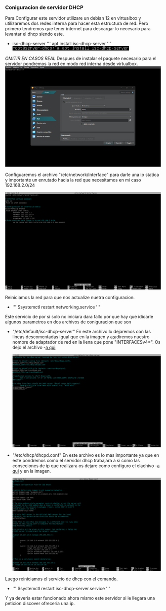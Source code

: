 ### Coniguracion de servidor DHCP

Para Configurar este servidor utilizare un debian 12 en virtualbox y utilizaremos dos redes interna para hacer esta estructura de red. Pero primero tendremos que tener internet para descargar lo necesario para levantar el dhcp siendo este.
 - isc-dhcp-server ''' apt install isc-dhcp-server '''
![isc-dhcp-server](img/isc-dhcp-server.png)

*OMITIR EN CASOS REAL* Despues de instalar el paquete necesario para el servidor pondremos la red en modo red interna desde virtualbox.
![red-interna](img/poner_red_en_interna.png)

Configuaremos el archivo "/etc/network/interface" para darle una ip statica y importante un enrutado hacia la red que necesitamos en mi caso 192.168.2.0/24

![net-dhcp-server](img/conf-adpatador.png)

Reiniciamos la red para que nos actualize nuetra configuracion. 
- ''' $systemctl restart networking.service '''

Este servicio de por si solo no iniciara dara fallo por que hay que idicarle algunos parametros en dos archivos de coniguracion que son 

 - "/etc/default/isc-dhcp-server" En este archivo lo dejaremos con las lineas descomentadas igual que en la imagen y a;adiremos nuestro nombre de adaptador de red en la liena que pone "INTERFACESv4=". Os dejo el archivo -[a qui]()
   
      ![conf1](img/conf1.png)
   
 - "/etc/dhcp/dhcpd.conf" En este archivo es lo mas importante ya que en este pondremos como el servidor dhcp trabajara a si como las conseciones de ip que realizara os dejare como configuro el elachivo -[a qui]() y en la imagen.
   
    ![conf2](img/conf2.png)

Luego reiniciamos el servicio de dhcp con el comando.

 - ''' $systemctl restart isc-dhcp-server.service '''
   
Y ya deveria estar funcionado ahora mismo este servidor si le llegara una peticion discover ofreceria una ip.
